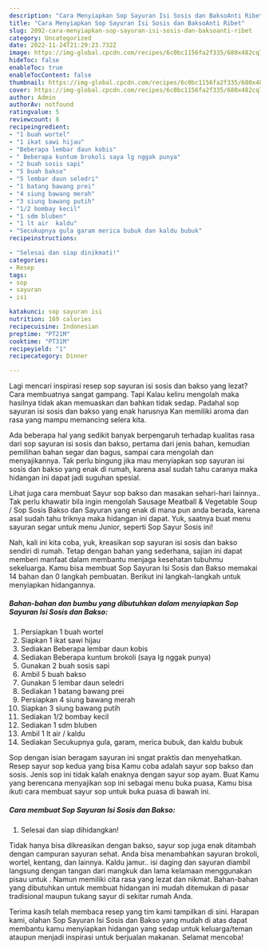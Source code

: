 ```yaml
---
description: "Cara Menyiapkan Sop Sayuran Isi Sosis dan BaksoAnti Ribet"
title: "Cara Menyiapkan Sop Sayuran Isi Sosis dan BaksoAnti Ribet"
slug: 2092-cara-menyiapkan-sop-sayuran-isi-sosis-dan-baksoanti-ribet
category: Uncategorized
date: 2022-11-24T21:29:23.732Z
image: https://img-global.cpcdn.com/recipes/6c0bc1156fa2f335/680x482cq70/sop-sayuran-isi-sosis-dan-bakso-foto-resep-utama.jpg
hideToc: false
enableToc: true
enableTocContent: false
thumbnail: https://img-global.cpcdn.com/recipes/6c0bc1156fa2f335/680x482cq70/sop-sayuran-isi-sosis-dan-bakso-foto-resep-utama.jpg
cover: https://img-global.cpcdn.com/recipes/6c0bc1156fa2f335/680x482cq70/sop-sayuran-isi-sosis-dan-bakso-foto-resep-utama.jpg
author: Admin
authorAv: notfound
ratingvalue: 5
reviewcount: 8
recipeingredient:
- "1 buah wortel"
- "1 ikat sawi hijau"
- "Beberapa lembar daun kobis"
- " Beberapa kuntum brokoli saya lg nggak punya"
- "2 buah sosis sapi"
- "5 buah bakso"
- "5 lembar daun seledri"
- "1 batang bawang prei"
- "4 siung bawang merah"
- "3 siung bawang putih"
- "1/2 bombay kecil"
- "1 sdm bluben"
- "1 lt air  kaldu"
- "Secukupnya gula garam merica bubuk dan kaldu bubuk"
recipeinstructions:

- "Selesai dan siap dinikmati!"
categories:
- Resep
tags:
- sop
- sayuran
- isi

katakunci: sop sayuran isi 
nutrition: 169 calories
recipecuisine: Indonesian
preptime: "PT21M"
cooktime: "PT31M"
recipeyield: "1"
recipecategory: Dinner

---
```



Lagi mencari inspirasi resep sop sayuran isi sosis dan bakso yang lezat? Cara membuatnya sangat gampang. Tapi Kalau keliru mengolah maka hasilnya tidak akan memuaskan dan bahkan tidak sedap. Padahal sop sayuran isi sosis dan bakso yang enak harusnya Kan memiliki aroma dan rasa yang mampu memancing selera kita.


Ada beberapa hal yang sedikit banyak berpengaruh terhadap kualitas rasa dari sop sayuran isi sosis dan bakso, pertama dari jenis bahan, kemudian pemilihan bahan segar dan bagus, sampai cara mengolah dan menyajikannya. Tak perlu bingung jika mau menyiapkan sop sayuran isi sosis dan bakso yang enak di rumah, karena asal sudah tahu caranya maka hidangan ini dapat jadi suguhan spesial.

Lihat juga cara membuat Sayur sop bakso dan masakan sehari-hari lainnya.. Tak perlu khawatir bila ingin mengolah Sausage Meatball &amp; Vegetable Soup / Sop Sosis Bakso dan Sayuran yang enak di mana pun anda berada, karena asal sudah tahu triknya maka hidangan ini dapat. Yuk, saatnya buat menu sayuran segar untuk menu Junior, seperti Sop Sayur Sosis ini!


Nah, kali ini kita coba, yuk, kreasikan sop sayuran isi sosis dan bakso sendiri di rumah. Tetap dengan bahan yang sederhana, sajian ini dapat memberi manfaat dalam membantu menjaga kesehatan tubuhmu sekeluarga. Kamu bisa membuat Sop Sayuran Isi Sosis dan Bakso memakai 14 bahan dan 0 langkah pembuatan. Berikut ini langkah-langkah untuk menyiapkan hidangannya.

<!--inarticleads1-->

##### Bahan-bahan dan bumbu yang dibutuhkan dalam menyiapkan Sop Sayuran Isi Sosis dan Bakso:

1. Persiapkan 1 buah wortel
1. Siapkan 1 ikat sawi hijau
1. Sediakan Beberapa lembar daun kobis
1. Sediakan  Beberapa kuntum brokoli (saya lg nggak punya)
1. Gunakan 2 buah sosis sapi
1. Ambil 5 buah bakso
1. Gunakan 5 lembar daun seledri
1. Sediakan 1 batang bawang prei
1. Persiapkan 4 siung bawang merah
1. Siapkan 3 siung bawang putih
1. Sediakan 1/2 bombay kecil
1. Sediakan 1 sdm bluben
1. Ambil 1 lt air / kaldu
1. Sediakan Secukupnya gula, garam, merica bubuk, dan kaldu bubuk


Sop dengan isian beragam sayuran ini sngat praktis dan menyehatkan. Resep sayur sop kedua yang bisa Kamu coba adalah sayur sop bakso dan sosis. Jenis sop ini tidak kalah enaknya dengan sayur sop ayam. Buat Kamu yang berencana menyajikan sop ini sebagai menu buka puasa, Kamu bisa ikuti cara membuat sayur sop untuk buka puasa di bawah ini. 

<!--inarticleads2-->

##### Cara membuat Sop Sayuran Isi Sosis dan Bakso:


1. Selesai dan siap dihidangkan!

Tidak hanya bisa dikreasikan dengan bakso, sayur sop juga enak ditambah dengan campuran sayuran sehat. Anda bisa menambahkan sayuran brokoli, wortel, kentang, dan lainnya. Kaldu jamur.. isi daging dan sayuran diambil langsung dengan tangan dari mangkuk dan lama kelamaan menggunakan pisau untuk . Namun memiliki cita rasa yang lezat dan nikmat. Bahan-bahan yang dibutuhkan untuk membuat hidangan ini mudah ditemukan di pasar tradisional maupun tukang sayur di sekitar rumah Anda. 

Terima kasih telah membaca resep yang tim kami tampilkan di sini. Harapan kami, olahan Sop Sayuran Isi Sosis dan Bakso yang mudah di atas dapat membantu kamu menyiapkan hidangan yang sedap untuk keluarga/teman ataupun menjadi inspirasi untuk berjualan makanan. Selamat mencoba!
